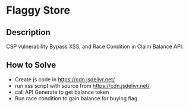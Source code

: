 # Flaggy Store

## Description
CSP vulnerability Bypass XSS, and Race Condition in Claim Balance API.

## How to Solve
- Create js code in https://cdn.jsdelivr.net/
- run xss script with source from https://cdn.jsdelivr.net/
- call API Generate to get balance token
- Run race condition to gain balance for buying flag
